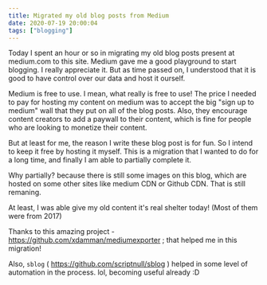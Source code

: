 ```yaml
---
title: Migrated my old blog posts from Medium
date: 2020-07-19 20:00:04
tags: ["blogging"]
---
```

Today I spent an hour or so in migrating my old blog posts present at medium.com to this site. Medium gave me a good playground to start blogging. I really appreciate it. But as time passed on, I understood that it is good to have control over our data and host it ourself.

Medium is free to use. I mean, what really is free to use! The price I needed to pay for hosting my content on medium was to accept the big "sign up to medium" wall that they put on all of the blog posts. Also, they encourage content creators to add a paywall to their content, which is fine for people who are looking to monetize their content.

But at least for me, the reason I write these blog post is for fun. So I intend to keep it free by hosting it myself. This is a migration that I wanted to do for a long time, and finally I am able to partially complete it.

Why partially? because there is still some images on this blog, which are hosted on some other sites like medium CDN or Github CDN. That is still remaning.

At least, I was able give my old content it's real shelter today! (Most of them were from 2017)

Thanks to this amazing project - https://github.com/xdamman/mediumexporter ; that helped me in this migration!

Also, `sblog` ( https://github.com/scriptnull/sblog ) helped in some level of automation in the process. lol, becoming useful already :D
